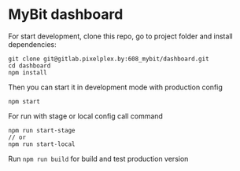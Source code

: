 # MyBit dashboard

For start development, clone this repo, go to project folder and install dependencies:
```npm
git clone git@gitlab.pixelplex.by:608_mybit/dashboard.git
cd dashboard
npm install
```

Then you can start it in development mode with production config
```npm
npm start
```
For run with stage or local config call command
```
npm run start-stage
// or
npm run start-local
```

Run `npm run build` for build and test production version